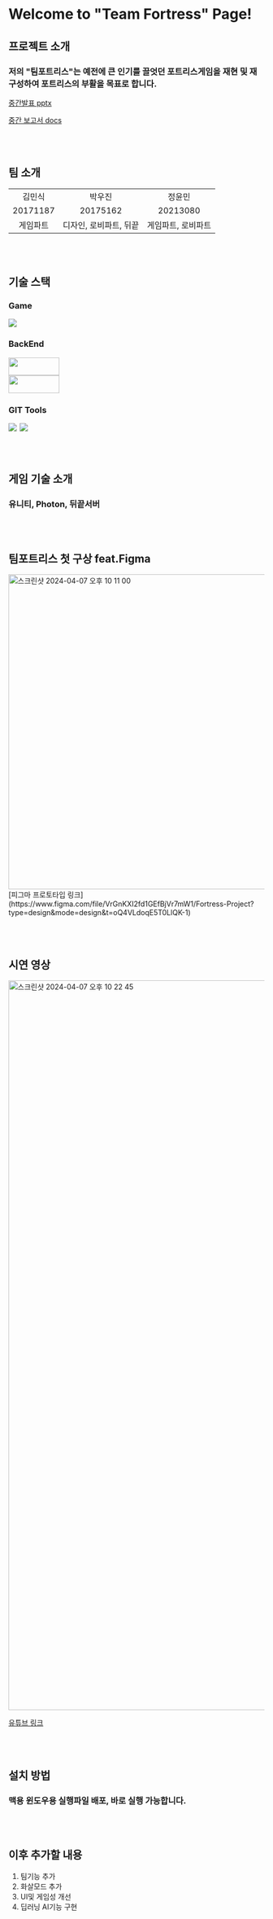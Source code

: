 # Welcome to "Team Fortress" Page!

## 프로젝트 소개
### 저의 "팀포트리스"는 예전에 큰 인기를 끌엇던 포트리스게임을 재현 및 재구성하여 포트리스의 부활을 목표로 합니다.

[중간발표 pptx](https://docs.google.com/presentation/d/1JO1jnwr7y5JQ6jxWW7t-PiPppP9xzBQy/edit?usp=drive_link&ouid=114998932213411349234&rtpof=true&sd=true)

[중간 보고서 docs](https://docs.google.com/document/d/1UBRzcrMtn_R3fvz-Ow17mZ73ug6iCcqp/edit?usp=drive_link&ouid=114998932213411349234&rtpof=true&sd=true)

<br> <br>

## 팀 소개
<table>
    <tr align="center">
        <td>김민식</td>
        <td>박우진</td>
        <td>정윤민</td>
    </tr>
    <tr align="center">
        <td>20171187</td>
        <td>20175162</td>
        <td>20213080</td>
    </tr>
    <tr align="center">
        <td>게임파트</td>
        <td>디자인, 로비파트, 뒤끝</td>
        <td>게임파트, 로비파트</td>
    </tr>
</table>

<br> <br>

## 기술 스택

### Game
<div>
    <img src="https://img.shields.io/badge/Unity-FFFFFF?style=for-the-badge&logo=Unity&logoColor=black">
</div>

### BackEnd

<div>
    <img src="https://github.com/kookmin-sw/capstone-2024-33/assets/74590585/67a49b5d-4956-49ab-b5df-3a990999f0fd"
        width="100" height="35">
</div>

<div>
    <img src="https://github.com/kookmin-sw/capstone-2024-33/assets/74590585/a85e15e5-33ef-4256-bad3-dbd1e5b9aacf"
        width=100 height=35>
</div>


### GIT Tools

<div style="display: flex; gap: 6px;">
    <img src="https://img.shields.io/badge/github-181717?style=for-the-badge&logo=github&logoColor=white">
    <img src="https://img.shields.io/badge/git-F05032?style=for-the-badge&logo=git&logoColor=white">
</div>

<br> <br>

## 게임 기술 소개
### 유니티, Photon, 뒤끝서버


<br> <br>

## 팀포트리스 첫 구상 feat.Figma

<div>
    <img width="619" alt="스크린샷 2024-04-07 오후 10 11 00" src="https://github.com/kookmin-sw/capstone-2024-33/assets/74590585/7cccd3f5-d478-4dbf-a0fc-8fb3ee0f8b6e">
</div>
[피그마 프로토타입 링크](https://www.figma.com/file/VrGnKXI2fd1GEfBjVr7mW1/Fortress-Project?type=design&mode=design&t=oQ4VLdoqE5T0LlQK-1)


<br> <br>

## 시연 영상

<div>
    <img width="1434" alt="스크린샷 2024-04-07 오후 10 22 45" src="https://github.com/kookmin-sw/capstone-2024-33/assets/74590585/68fd87e1-a904-4744-85f4-3325e7d5fff1">
</div>

[유튜브 링크](https://youtu.be/yBHum1S55Eo)

<br> <br>

## 설치 방법
### 맥용 윈도우용 실행파일 배포, 바로 실행 가능합니다.

<br> <br>

## 이후 추가할 내용
1. 팀기능 추가
2. 화살모드 추가
3. UI및 게임성 개선
4. 딥러닝 AI기능 구현
